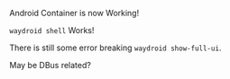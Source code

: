 Android Container is now Working!

`waydroid shell` Works!

There is still some error breaking `waydroid show-full-ui`.

May be DBus related?